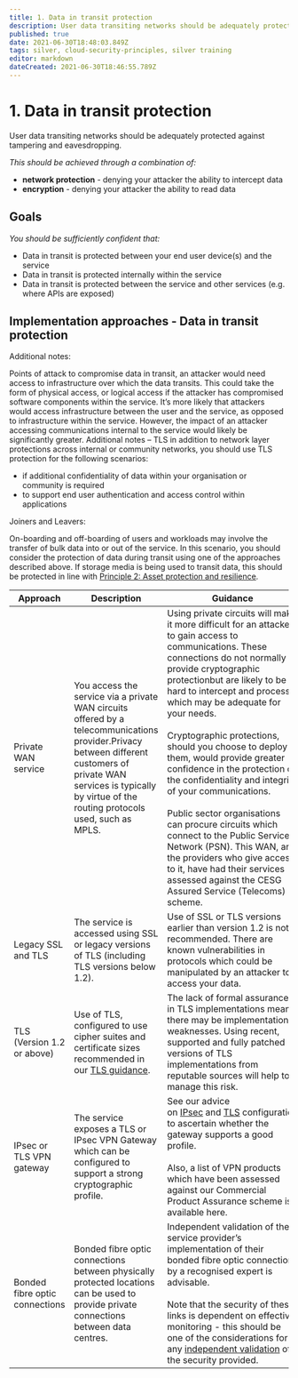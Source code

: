 ```yaml
---
title: 1. Data in transit protection
description: User data transiting networks should be adequately protected against tampering and eavesdropping.
published: true
date: 2021-06-30T18:48:03.849Z
tags: silver, cloud-security-principles, silver training
editor: markdown
dateCreated: 2021-06-30T18:46:55.789Z
---
```


# 1\. Data in transit protection

User data transiting networks should be adequately protected against tampering and eavesdropping.

*This should be achieved through a combination of:*

-   **network protection** - denying your attacker the ability to intercept data
-   **encryption** - denying your attacker the ability to read data

## Goals

*You should be sufficiently confident that:*

-   Data in transit is protected between your end user device(s) and the service
-   Data in transit is protected internally within the service
-   Data in transit is protected between the service and other services (e.g. where APIs are exposed)

## Implementation approaches - Data in transit protection

Additional notes:

Points of attack to compromise data in transit, an attacker would need access to infrastructure over which the data transits. This could take the form of physical access, or logical access if the attacker has compromised software components within the service. It’s more likely that attackers would access infrastructure between the user and the service, as opposed to infrastructure within the service. However, the impact of an attacker accessing communications internal to the service would likely be significantly greater. Additional notes – TLS in addition to network layer protections across internal or community networks, you should use TLS protection for the following scenarios:

-   if additional confidentiality of data within your organisation or community is required
-   to support end user authentication and access control within applications

Joiners and Leavers:  
  
On-boarding and off-boarding of users and workloads may involve the transfer of bulk data into or out of the service. In this scenario, you should consider the protection of data during transit using one of the approaches described above. If storage media is being used to transit data, this should be protected in line with [Principle 2: Asset protection and resilience](https://www.ncsc.gov.uk/guidance/cloud-security-principle-2-asset-protection-and-resilience).

| **Approach** | **Description** | **Guidance** |     |
| --- | --- | --- | --- |
| Private WAN service | You access the service via a private WAN circuits offered by a telecommunications provider.Privacy between different customers of private WAN services is typically by virtue of the routing protocols used, such as MPLS. | Using private circuits will make it more difficult for an attacker to gain access to communications. These connections do not normally provide cryptographic protectionbut are likely to be hard to intercept and process, which may be adequate for your needs.<br><br>Cryptographic protections, should you choose to deploy them, would provide greater confidence in the protection of the confidentiality and integrity of your communications.<br><br>Public sector organisations can procure circuits which connect to the Public Services Network (PSN). This WAN, and the providers who give access to it, have had their services assessed against the CESG Assured Service (Telecoms) scheme. |     |
| Legacy SSL and TLS | The service is accessed using SSL or legacy versions of TLS (including TLS versions below 1.2). | Use of SSL or TLS versions earlier than version 1.2 is not recommended. There are known vulnerabilities in protocols which could be manipulated by an attacker to access your data. |     |
| TLS (Version 1.2 or above) | Use of TLS, configured to use cipher suites and certificate sizes recommended in our [TLS guidance](https://www.ncsc.gov.uk/guidance/tls-external-facing-services). | The lack of formal assurance in TLS implementations means there may be implementation weaknesses. Using recent, supported and fully patched versions of TLS implementations from reputable sources will help to manage this risk. |     |
| IPsec or TLS VPN gateway | The service exposes a TLS or IPsec VPN Gateway which can be configured to support a strong cryptographic profile. | See our advice on [IPsec](https://www.ncsc.gov.uk/guidance/using-ipsec-protect-data) and [TLS](https://www.ncsc.gov.uk/guidance/tls-external-facing-services) configuration to ascertain whether the gateway supports a good profile.<br><br>Also, a list of VPN products which have been assessed against our Commercial Product Assurance scheme is available here. |     |
| Bonded fibre optic connections | Bonded fibre optic connections between physically protected locations can be used to provide private connections between data centres. | Independent validation of the service provider’s implementation of their bonded fibre optic connections by a recognised expert is advisable.<br><br>Note that the security of these links is dependent on effective monitoring - this should be one of the considerations for any [independent validation](https://www.ncsc.gov.uk/guidance/how-confident-can-you-be-cloud-security) of the security provided. |     |